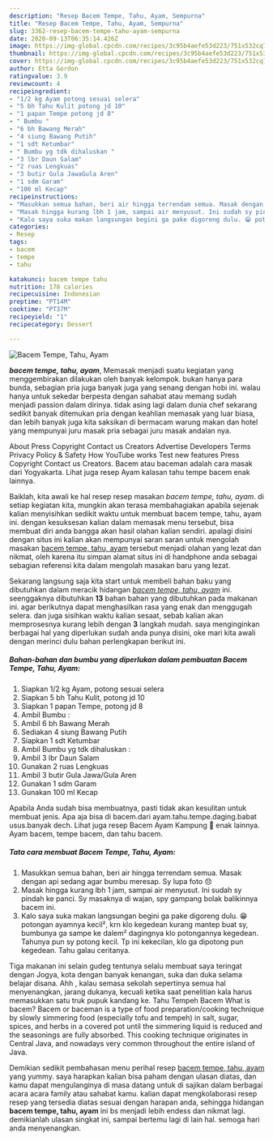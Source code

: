```yaml
---
description: "Resep Bacem Tempe, Tahu, Ayam, Sempurna"
title: "Resep Bacem Tempe, Tahu, Ayam, Sempurna"
slug: 3362-resep-bacem-tempe-tahu-ayam-sempurna
date: 2020-09-13T06:35:14.426Z
image: https://img-global.cpcdn.com/recipes/3c95b4aefe53d223/751x532cq70/bacem-tempe-tahu-ayam-foto-resep-utama.jpg
thumbnail: https://img-global.cpcdn.com/recipes/3c95b4aefe53d223/751x532cq70/bacem-tempe-tahu-ayam-foto-resep-utama.jpg
cover: https://img-global.cpcdn.com/recipes/3c95b4aefe53d223/751x532cq70/bacem-tempe-tahu-ayam-foto-resep-utama.jpg
author: Etta Gordon
ratingvalue: 3.9
reviewcount: 4
recipeingredient:
- "1/2 kg Ayam potong sesuai selera"
- "5 bh Tahu Kulit potong jd 10"
- "1 papan Tempe potong jd 8"
- " Bumbu "
- "6 bh Bawang Merah"
- "4 siung Bawang Putih"
- "1 sdt Ketumbar"
- " Bumbu yg tdk dihaluskan "
- "3 lbr Daun Salam"
- "2 ruas Lengkuas"
- "3 butir Gula JawaGula Aren"
- "1 sdm Garam"
- "100 ml Kecap"
recipeinstructions:
- "Masukkan semua bahan, beri air hingga terrendam semua. Masak dengan api sedang agar bumbu meresap. Sy lupa foto 😞"
- "Masak hingga kurang lbh 1 jam, sampai air menyusut. Ini sudah sy pindah ke panci. Sy masaknya di wajan, spy gampang bolak balikinnya bacem ini."
- "Kalo saya suka makan langsungan begini ga pake digoreng dulu. 😁 potongan ayamnya kecil², krn klo kegedean kurang mantep buat sy, bumbunya ga sampe ke dalem² dagingnya klo potongannya kegedean. Tahunya pun sy potong kecil. Tp ini kekecilan, klo ga dipotong pun kegedean. Tahu galau ceritanya."
categories:
- Resep
tags:
- bacem
- tempe
- tahu

katakunci: bacem tempe tahu 
nutrition: 178 calories
recipecuisine: Indonesian
preptime: "PT14M"
cooktime: "PT37M"
recipeyield: "1"
recipecategory: Dessert

---
```



![Bacem Tempe, Tahu, Ayam](https://img-global.cpcdn.com/recipes/3c95b4aefe53d223/751x532cq70/bacem-tempe-tahu-ayam-foto-resep-utama.jpg)

<b><i>bacem tempe, tahu, ayam</i></b>, Memasak menjadi suatu kegiatan yang menggembirakan dilakukan oleh banyak kelompok. bukan hanya para bunda, sebagian pria juga banyak juga yang senang dengan hobi ini. walau hanya untuk sekedar berpesta dengan sahabat atau memang sudah menjadi passion dalam dirinya. tidak asing lagi dalam dunia chef sekarang sedikit banyak ditemukan pria dengan keahlian memasak yang luar biasa, dan lebih banyak juga kita saksikan di bermacam warung makan dan hotel yang mempunyai juru masak pria sebagai juru masak andalan nya.

About Press Copyright Contact us Creators Advertise Developers Terms Privacy Policy &amp; Safety How YouTube works Test new features Press Copyright Contact us Creators. Bacem atau baceman adalah cara masak dari Yogyakarta. Lihat juga resep Ayam kalasan tahu tempe bacem enak lainnya.

Baiklah, kita awali ke hal resep resep masakan <i>bacem tempe, tahu, ayam</i>. di setiap kegiatan kita, mungkin akan terasa membahagiakan apabila sejenak kalian menyisihkan sedikit waktu untuk membuat bacem tempe, tahu, ayam ini. dengan kesuksesan kalian dalam memasak menu tersebut, bisa membuat diri anda bangga akan hasil olahan kalian sendiri. apalagi disini dengan situs ini kalian akan mempunyai saran saran untuk mengolah masakan <u>bacem tempe, tahu, ayam</u> tersebut menjadi olahan yang lezat dan nikmat, oleh karena itu simpan alamat situs ini di handphone anda sebagai sebagian referensi kita dalam mengolah masakan baru yang lezat.


Sekarang langsung saja kita start untuk membeli bahan baku yang dibutuhkan dalam meracik hidangan <u><i>bacem tempe, tahu, ayam</i></u> ini. seenggaknya dibutuhkan <b>13</b> bahan bahan yang dibutuhkan pada makanan ini. agar berikutnya dapat menghasilkan rasa yang enak dan menggugah selera. dan juga sisihkan waktu kalian sesaat, sebab kalian akan memprosesnya kurang lebih dengan <b>3</b> langkah mudah. saya menginginkan berbagai hal yang diperlukan sudah anda punya disini, oke mari kita awali dengan merinci dulu bahan perlengkapan berikut ini.

<!--inarticleads1-->

##### Bahan-bahan dan bumbu yang diperlukan dalam pembuatan Bacem Tempe, Tahu, Ayam:

1. Siapkan 1/2 kg Ayam, potong sesuai selera
1. Siapkan 5 bh Tahu Kulit, potong jd 10
1. Siapkan 1 papan Tempe, potong jd 8
1. Ambil  Bumbu :
1. Ambil 6 bh Bawang Merah
1. Sediakan 4 siung Bawang Putih
1. Siapkan 1 sdt Ketumbar
1. Ambil  Bumbu yg tdk dihaluskan :
1. Ambil 3 lbr Daun Salam
1. Gunakan 2 ruas Lengkuas
1. Ambil 3 butir Gula Jawa/Gula Aren
1. Gunakan 1 sdm Garam
1. Gunakan 100 ml Kecap


Apabila Anda sudah bisa membuatnya, pasti tidak akan kesulitan untuk membuat jenis. Apa aja bisa di bacem.dari ayam.tahu.tempe.daging.babat usus.banyak dech. Lihat juga resep Bacem Ayam Kampung 🐓 enak lainnya. Ayam bacem, tempe bacem, dan tahu bacem. 

<!--inarticleads2-->

##### Tata cara membuat Bacem Tempe, Tahu, Ayam:

1. Masukkan semua bahan, beri air hingga terrendam semua. Masak dengan api sedang agar bumbu meresap. Sy lupa foto 😞
1. Masak hingga kurang lbh 1 jam, sampai air menyusut. Ini sudah sy pindah ke panci. Sy masaknya di wajan, spy gampang bolak balikinnya bacem ini.
1. Kalo saya suka makan langsungan begini ga pake digoreng dulu. 😁 potongan ayamnya kecil², krn klo kegedean kurang mantep buat sy, bumbunya ga sampe ke dalem² dagingnya klo potongannya kegedean. Tahunya pun sy potong kecil. Tp ini kekecilan, klo ga dipotong pun kegedean. Tahu galau ceritanya.


Tiga makanan ini selain gudeg tentunya selalu membuat saya teringat dengan Jogya, kota dengan banyak kenangan, suka dan duka selama belajar disana. Ahh , kalau semasa sekolah sepertinya semua hal menyenangkan, jarang dukanya, kecuali ketika saat penelitian kala harus memasukkan satu truk pupuk kandang ke. Tahu Tempeh Bacem What is bacem? Bacem or baceman is a type of food preparation/cooking technique by slowly simmering food (especially tofu and tempeh) in salt, sugar, spices, and herbs in a covered pot until the simmering liquid is reduced and the seasonings are fully absorbed. This cooking technique originates in Central Java, and nowadays very common throughout the entire island of Java. 

Demikian sedikit pembahasan menu perihal resep <u>bacem tempe, tahu, ayam</u> yang yummy. saya harapkan kalian bisa paham dengan ulasan diatas, dan kamu dapat mengulanginya di masa datang untuk di sajikan dalam berbagai acara acara family atau sahabat kamu. kalian dapat mengkolaborasi resep resep yang tersedia diatas sesuai dengan harapan anda, sehingga hidangan <b>bacem tempe, tahu, ayam</b> ini bs menjadi lebih endess dan nikmat lagi. demikianlah ulasan singkat ini, sampai bertemu lagi di lain hal. semoga hari anda menyenangkan.
